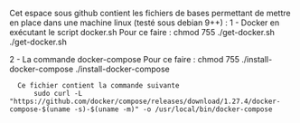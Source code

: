 Cet espace sous github contient les fichiers de bases permettant de mettre en place dans une machine linux (testé sous debian 9++) :
1 - Docker en exécutant le script docker.sh
    Pour ce faire :
      chmod 755 ./get-docker.sh
      ./get-docker.sh
     
2 - La commande docker-compose
    Pour ce faire :
      chmod 755 ./install-docker-compose
      ./install-docker-compose
      
      Ce fichier contient la commande suivante
          sudo curl -L "https://github.com/docker/compose/releases/download/1.27.4/docker-compose-$(uname -s)-$(uname -m)" -o /usr/local/bin/docker-compose
      
